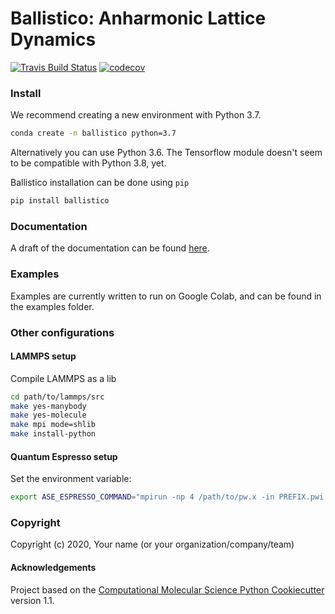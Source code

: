 Ballistico: Anharmonic Lattice Dynamics
==============================
[//]: # (Badges)
[![Travis Build Status](https://travis-ci.com/gbarbalinardo/ballistico.svg?token=EFWyhyp9aQcQnteZBpEr&branch=master)](https://travis-ci.com/gbarbalinardo/ballistico)
[![codecov](https://codecov.io/gh/gbarbalinardo/ballistico/branch/master/graphs/badge.svg?token=tiC2xj2OQG)](https://codecov.io/gh/gbarbalinardo/ballistico/branch/master)



### Install
We recommend creating a new environment with Python 3.7.
```bash
conda create -n ballistico python=3.7
```
Alternatively you can use Python 3.6. The Tensorflow module doesn't seem to be compatible with Python 3.8, yet.

Ballistico installation can be done using `pip`
```bash
pip install ballistico
```


### Documentation

A draft of the documentation can be found [here](http://169.237.38.203/ballistico/).

### Examples

Examples are currently written to run on Google Colab, and can be found in the examples folder.

### Other configurations
#### LAMMPS setup

Compile LAMMPS as a lib
```bash
cd path/to/lammps/src
make yes-manybody
make yes-molecule
make mpi mode=shlib
make install-python
```

#### Quantum Espresso setup

Set the environment variable:
```bash
export ASE_ESPRESSO_COMMAND="mpirun -np 4 /path/to/pw.x -in PREFIX.pwi > PREFIX.pwo"
```

### Copyright

Copyright (c) 2020, Your name (or your organization/company/team)


#### Acknowledgements

Project based on the
[Computational Molecular Science Python Cookiecutter](https://github.com/molssi/cookiecutter-cms) version 1.1.


